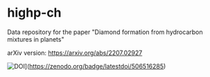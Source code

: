 # highp-ch
Data repository for the paper "Diamond formation from hydrocarbon mixtures in planets"

arXiv version:
https://arxiv.org/abs/2207.02927


![DOI](https://zenodo.org/badge/506516285.svg)](https://zenodo.org/badge/latestdoi/506516285)
